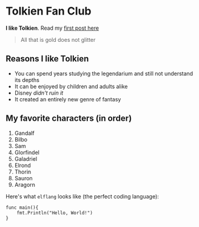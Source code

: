 # Tolkien Fan Club

**I like Tolkien**. Read my [first post here](../content/majesty/index.md)

> All that is gold does not glitter

## Reasons I like Tolkien

- You can spend years studying the legendarium and still not understand its depths
- It can be enjoyed by children and adults alike
- Disney _didn't ruin it_
- It created an entirely new genre of fantasy

## My favorite characters (in order)

1. Gandalf
2. Bilbo
3. Sam
4. Glorfindel
5. Galadriel
6. Elrond
7. Thorin
8. Sauron
9. Aragorn

Here's what `elflang` looks like (the perfect coding language):

```
func main(){
    fmt.Println("Hello, World!")
}
```
